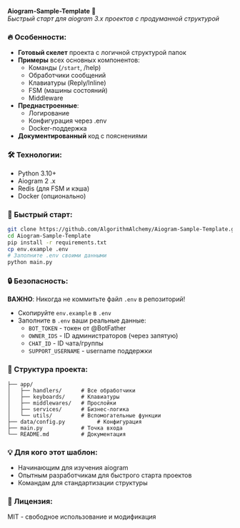 **Aiogram-Sample-Template** 🚀  
*Быстрый старт для aiogram 3.x проектов с продуманной структурой*

### 🔥 Особенности:

- **Готовый скелет** проекта с логичной структурой папок
- **Примеры** всех основных компонентов:
    - Команды (`/start`, /help)
    - Обработчики сообщений
    - Клавиатуры (Reply/Inline)
    - FSM (машины состояний)
    - Middleware
- **Преднастроенные**:
    - Логирование
    - Конфигурация через .env
    - Docker-поддержка
- **Документированный** код с пояснениями

### 🛠 Технологии:

- Python 3.10+
- Aiogram 2 .x
- Redis (для FSM и кэша)
- Docker (опционально)

### 🚀 Быстрый старт:

```bash
git clone https://github.com/AlgorithmAlchemy/Aiogram-Sample-Template.git
cd Aiogram-Sample-Template
pip install -r requirements.txt
cp env.example .env
# Заполните .env своими данными
python main.py
```

### 🔒 Безопасность:

**ВАЖНО**: Никогда не коммитьте файл `.env` в репозиторий!
- Скопируйте `env.example` в `.env`
- Заполните в `.env` ваши реальные данные:
  - `BOT_TOKEN` - токен от @BotFather
  - `OWNER_IDS` - ID администраторов (через запятую)
  - `CHAT_ID` - ID чата/группы
  - `SUPPORT_USERNAME` - username поддержки

### 📂 Структура проекта:

```
├── app/
│   ├── handlers/      # Все обработчики
│   ├── keyboards/     # Клавиатуры  
│   ├── middlewares/   # Прослойки
│   ├── services/      # Бизнес-логика
│   └── utils/         # Вспомогательные функции
├── data/config.py          # Конфигурация
├── main.py            # Точка входа
└── README.md          # Документация
```

### 💡 Для кого этот шаблон:

- Начинающим для изучения aiogram
- Опытным разработчикам для быстрого старта проектов
- Командам для стандартизации структуры

### 📄 Лицензия:

MIT - свободное использование и модификация
